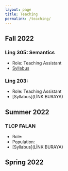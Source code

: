 ```yaml
---
layout: page
title: Teaching
permalink: /teaching/
---
```


## Fall 2022
### Ling 305: Semantics
- Role: Teaching Assistant
- [Syllabus](https://github.com/furkandikmen/furkandikmen.github.io/blob/master/assets/syllabus/Ling305_Fall2022.pdf)

### Ling 203: 
- Role: Teaching Assistant
- [Syllabus](LİNK BURAYA)

## Summer 2022
### TLCP FALAN
- Role: 
- Population: 
- [Syllabus](LİNK BURAYA)


## Spring 2022
